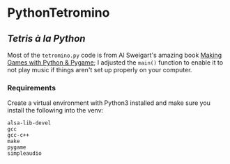 # PythonTetromino
## *Tetris à la Python*

Most of the `tetromino.py` code is from Al Sweigart's amazing book [Making Games with Python & Pygame](https://inventwithpython.com/pygame/); I adjusted the `main()` function to enable it to not play music if things aren't set up properly on your computer.

### Requirements

Create a virtual environment with Python3 installed and make sure you install the following into the venv:

```
alsa-lib-devel
gcc
gcc-c++
make
pygame
simpleaudio
```
